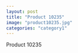 ```yaml
---
layout: post
title: "Product 10235"
image: "product10235.jpg"
categories: "category1"
---
```

Product 10235
